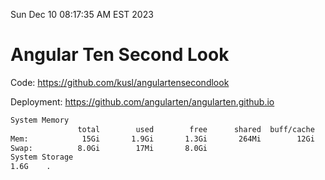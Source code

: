 Sun Dec 10 08:17:35 AM EST 2023

# Angular Ten Second Look

Code: https://github.com/kusl/angulartensecondlook

Deployment: https://github.com/angularten/angularten.github.io

```bash
System Memory
               total        used        free      shared  buff/cache   available
Mem:            15Gi       1.9Gi       1.3Gi       264Mi        12Gi        13Gi
Swap:          8.0Gi        17Mi       8.0Gi
System Storage
1.6G	.
